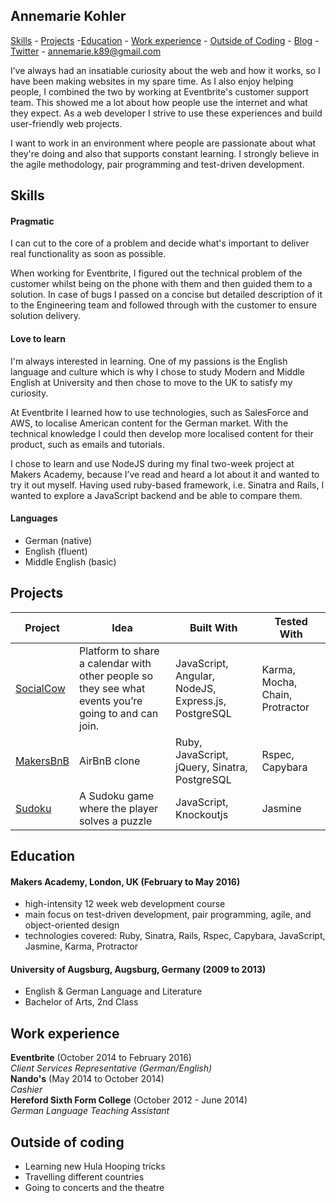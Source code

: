 ## Annemarie Kohler
[Skills](#skills) - [Projects](#projects) -[Education](#education) - [Work experience](#work-experience) - [Outside of Coding](#more) - [Blog](http://makers.annikanns.de) - [Twitter](https://twitter.com/annikanns) - <a href="mailto:annemarie.k89@gmail.com">annemarie.k89@gmail.com</a>

I’ve always had an insatiable curiosity about the web and how it works, so I  have been making websites in my spare time. As I also enjoy helping people, I combined the two by working at Eventbrite's customer support team. This showed me a lot about how people use the internet and what they expect. As a web developer I strive to use these experiences and build user-friendly web projects.

I want to work in an environment where people are passionate about what they're doing and also that supports constant learning. I strongly believe in the agile methodology, pair programming and test-driven development.


## <a name="skills">Skills</a>

#### Pragmatic
I can cut to the core of a problem and decide what's important to deliver real functionality as soon as possible.

When working for Eventbrite, I figured out the technical problem of the customer whilst being on the phone with them and then guided them to a solution. In case of bugs I passed on a concise but detailed description of it to the Engineering team and followed through with the customer to ensure solution delivery.



#### Love to learn
I'm always interested in learning. One of my passions is the English language and culture which  is why I chose to study Modern and Middle English at University and then chose to move to the UK to satisfy my curiosity.

At Eventbrite I learned how to use technologies, such as SalesForce and AWS,  to localise American content for the German market. With the technical knowledge I could then develop more localised content for their product, such as emails and tutorials.

I chose to learn and use NodeJS during my final two-week project at Makers Academy, because I’ve read and heard a lot about it and wanted to try it out myself. Having used ruby-based framework, i.e. Sinatra and Rails, I wanted to explore a JavaScript backend and be able to compare them.

#### Languages
- German (native)
- English (fluent)
- Middle English (basic)

## <a name="skills">Projects</a>

Project | Idea | Built With | Tested With
--- | --- | --- | ---
[SocialCow](https://github.com/AnnemarieKohler/social-calendar) | Platform to share a calendar with other people so they see what events you’re going to and can join.|JavaScript, Angular, NodeJS, Express.js, PostgreSQL | Karma, Mocha, Chain, Protractor
[MakersBnB](https://github.com/lorenzoturrino/makers_bnb) | AirBnB clone | Ruby, JavaScript, jQuery, Sinatra, PostgreSQL | Rspec, Capybara
[Sudoku]() | A Sudoku game where the player solves a puzzle |JavaScript, Knockoutjs| Jasmine
## <a name="education">Education</a>

#### Makers Academy, London, UK (February to May 2016)
- high-intensity 12 week web development course
- main focus on test-driven development, pair programming, agile, and object-oriented design
- technologies covered: Ruby, Sinatra, Rails, Rspec, Capybara, JavaScript, Jasmine, Karma, Protractor


#### University of Augsburg, Augsburg, Germany (2009 to 2013)

- English & German Language and Literature
- Bachelor of Arts, 2nd Class

## <a name="work-experience">Work experience</a>

**Eventbrite** (October 2014 to February 2016)    
*Client Services Representative (German/English)*  
**Nando's** (May 2014 to October 2014)   
*Cashier*  
**Hereford Sixth Form College** (October 2012 - June 2014)   
*German Language Teaching Assistant*

## <a name="more">Outside of coding</a>
- Learning new Hula Hooping tricks
- Travelling different countries
- Going to concerts and the theatre
